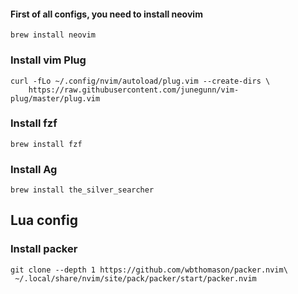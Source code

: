 #### First of all configs, you need to install neovim

```
brew install neovim
```

### Install vim Plug

```
curl -fLo ~/.config/nvim/autoload/plug.vim --create-dirs \
    https://raw.githubusercontent.com/junegunn/vim-plug/master/plug.vim
```

### Install fzf

```
brew install fzf
```

### Install Ag

```
brew install the_silver_searcher
```

## Lua config

### Install packer

```
git clone --depth 1 https://github.com/wbthomason/packer.nvim\
 ~/.local/share/nvim/site/pack/packer/start/packer.nvim
```
